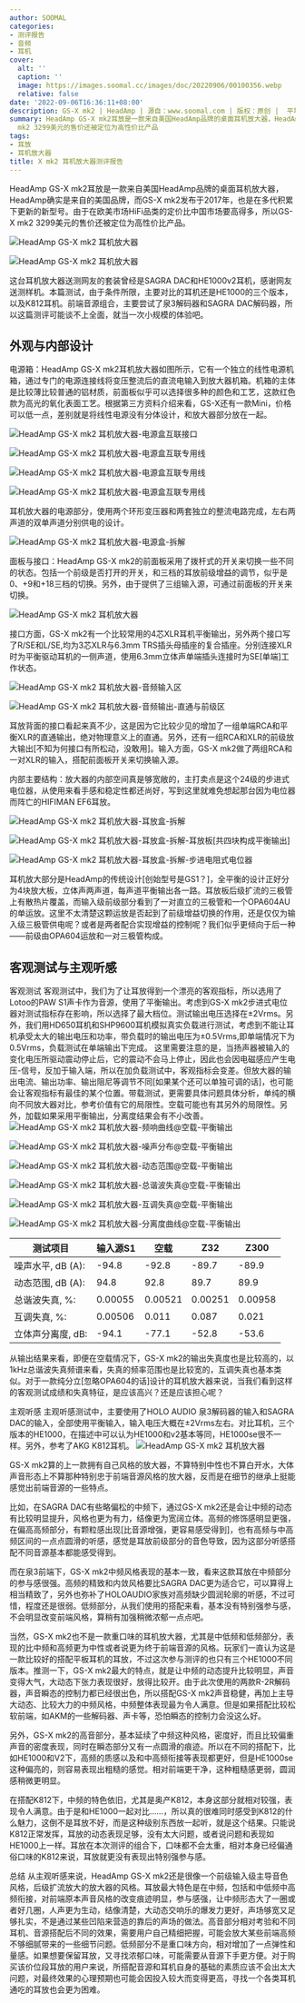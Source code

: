 ```yaml
---
author: SOOMAL
categories:
- 测评报告
- 音频
- 耳机
cover:
  alt: ''
  caption: ''
  image: https://images.soomal.cc/images/doc/20220906/00100356.webp
  relative: false
date: '2022-09-06T16:36:11+08:00'
description: GS-X mk2 | HeadAmp | 源自：www.soomal.com | 版权：原创 |  平均/总评分：08.63/69
summary: HeadAmp GS-X mk2耳放是一款来自美国HeadAmp品牌的桌面耳机放大器，HeadAmp确实是来自的美国品牌，而GS-X mk2发布于2017年，也是在多代积累下更新的新型号。由于在欧美市场HiFi品类的定价比中国市场要高得多，所以GS-X
  mk2 3299美元的售价还被定位为高性价比产品
tags:
- 耳放
- 耳机放大器
title: X mk2 耳机放大器测评报告
---
```


HeadAmp GS-X mk2耳放是一款来自美国HeadAmp品牌的桌面耳机放大器，HeadAmp确实是来自的美国品牌，而GS-X mk2发布于2017年，也是在多代积累下更新的新型号。由于在欧美市场HiFi品类的定价比中国市场要高得多，所以GS-X mk2 3299美元的售价还被定位为高性价比产品。



![HeadAmp GS-X mk2 耳机放大器](https://images.soomal.cc/images/doc/20220825/00100056.webp)



![HeadAmp GS-X mk2 耳机放大器](https://images.soomal.cc/images/doc/20220825/00100057.webp)



这台耳机放大器送测网友的套装曾经是SAGRA DAC和HE1000v2耳机，感谢网友送测样机。本篇测试，由于条件所限，主要对比的耳机还是HE1000的三个版本，以及K812耳机。前端音源组合，主要尝试了泉3解码器和SAGRA DAC解码器，所以这篇测评可能谈不上全面，就当一次小规模的体验吧。



## 外观与内部设计



电源箱：HeadAmp GS-X mk2耳机放大器如图所示，它有一个独立的线性电源机箱，通过专门的电源连接线将变压整流后的直流电输入到放大器机箱。机箱的主体是比较薄比较普通的铝材质，前面板似乎可以选择很多种的颜色和工艺，这款红色款为高光的氧化表面工艺。根据第三方资料介绍来看，GS-X还有一款Mini，价格可以低一点，差别就是将线性电源没有分体设计，和放大器部分放在一起。



![HeadAmp GS-X mk2 耳机放大器-电源盒互联接口](https://images.soomal.cc/images/doc/20220825/00100062_01.webp)



![HeadAmp GS-X mk2 耳机放大器-电源盒互联专用线](https://images.soomal.cc/images/doc/20220825/00100065_01.webp)



![HeadAmp GS-X mk2 耳机放大器-电源盒互联专用线](https://images.soomal.cc/images/doc/20220825/00100063_01.webp)



![HeadAmp GS-X mk2 耳机放大器-电源盒互联专用线](https://images.soomal.cc/images/doc/20220825/00100064_01.webp)



耳机放大器的电源部分，使用两个环形变压器和两套独立的整流电路完成，左右两声道的双单声道分别供电的设计。



![HeadAmp GS-X mk2 耳机放大器-电源盒-拆解](https://images.soomal.cc/images/doc/20220825/00100066.webp)



面板与接口：HeadAmp GS-X mk2的前面板采用了拨杆式的开关来切换一些不同的状态。包括一个前级是否打开的开关，和三档的耳放前级增益的调节，似乎是0、+9和+18三档的切换。另外，由于提供了三组输入源，可通过前面板的开关来切换。



![HeadAmp GS-X mk2 耳机放大器](https://images.soomal.cc/images/doc/20220825/00100058.webp)



接口方面，GS-X mk2有一个比较常用的4芯XLR耳机平衡输出，另外两个接口写了R/SE和L/SE,均为3芯XLR与6.3mm TRS插头母插座的复合插座。分别连接XLR时为平衡驱动耳机的一侧声道，使用6.3mm立体声单端插头连接时为SE[单端]工作状态。



![HeadAmp GS-X mk2 耳机放大器-音频输入区](https://images.soomal.cc/images/doc/20220825/00100060_01.webp)



![HeadAmp GS-X mk2 耳机放大器-音频输出-直通与前级区](https://images.soomal.cc/images/doc/20220825/00100061_01.webp)



耳放背面的接口看起来真不少，这是因为它比较少见的增加了一组单端RCA和平衡XLR的直通输出，绝对物理意义上的直通。另外，还有一组RCA和XLR的前级放大输出[不知为何接口有所松动，没敢用]。输入方面，GS-X mk2做了两组RCA和一对XLR的输入，搭配前面板开关来切换输入源。



内部主要结构：放大器的内部空间真是够宽敞的，主打卖点是这个24级的步进式电位器，从使用来看手感和稳定性都还尚好，写到这里就难免想起那台因为电位器而阵亡的HIFIMAN EF6耳放。



![HeadAmp GS-X mk2 耳机放大器-耳放盒-拆解](https://images.soomal.cc/images/doc/20220825/00100073.webp)



![HeadAmp GS-X mk2 耳机放大器-耳放盒-拆解-耳放板[共四块构成平衡输出]](https://images.soomal.cc/images/doc/20220825/00100075_01.webp)



![HeadAmp GS-X mk2 耳机放大器-耳放盒-拆解-步进电阻式电位器](https://images.soomal.cc/images/doc/20220825/00100077_01.webp)



耳机放大部分是HeadAmp的传统设计[创始型号是GS1？]，全平衡的设计正好分为4块放大板，立体声两声道，每声道平衡输出各一路。耳放板后级扩流的三极管上有散热片覆盖，而输入级前级部分看到了一对直立的三极管和一个OPA604AU的单运放。这里不太清楚这颗运放是否起到了前级增益切换的作用，还是仅仅为输入级三极管供电呢？或者是两者配合实现增益的控制呢？我们似乎更倾向于后一种――前级由OPA604运放和一对三极管构成。



## 客观测试与主观听感



客观测试
客观测试中，我们为了让耳放得到一个漂亮的客观指标，所以选用了Lotoo的PAW S1声卡作为音源，使用了平衡输出。考虑到GS-X mk2步进式电位器对测试指标存在影响，所以选择了最大档位。测试输出电压选择在±2Vrms。另外，我们用HD650耳机和SHP9600耳机模拟真实负载进行测试，考虑到不能让耳机承受太大的输出电压和功率，带负载时的输出电压为±0.5Vrms,即单端情况下为0.5Vrms，负载测试在单端输出下完成。
这里需要注意的是，当扬声器被输入的变化电压所驱动震动停止后，它的震动不会马上停止，因此也会因电磁感应产生电压-信号，反加于输入端，所以在加负载测试中，客观指标会变差。但放大器的输出电流、输出功率、输出阻尼等调节不同[如果某个还可以单独可调的话]，也可能会让客观指标有最佳的某个位置。带载测试，更需要具体问题具体分析，单纯的横向不同放大器对比，参考价值有它的局限性。空载可能也有其另外的局限性。另外，加载如果采用平衡输出，分离度结果会有不小改善。
![HeadAmp GS-X mk2 耳机放大器-频响曲线@空载-平衡输出](https://images.soomal.cc/images/doc/20220826/00100154_01.webp)




![HeadAmp GS-X mk2 耳机放大器-噪声分布@空载-平衡输出](https://images.soomal.cc/images/doc/20220826/00100155_01.webp)




![HeadAmp GS-X mk2 耳机放大器-动态范围@空载-平衡输出](https://images.soomal.cc/images/doc/20220826/00100156_01.webp)




![HeadAmp GS-X mk2 耳机放大器-总谐波失真@空载-平衡输出](https://images.soomal.cc/images/doc/20220826/00100157_01.webp)




![HeadAmp GS-X mk2 耳机放大器-互调失真@空载-平衡输出](https://images.soomal.cc/images/doc/20220826/00100158_01.webp)




![HeadAmp GS-X mk2 耳机放大器-分离度曲线@空载-平衡输出](https://images.soomal.cc/images/doc/20220826/00100159_01.webp)




| 测试项目 | 输入源S1 | 空载 | Z32 | Z300 |
| --- | --- | --- | --- | --- |
| 噪声水平, dB (A): | -94.8 | -92.8 | -89.7 | -89.9 |
| 动态范围, dB (A): | 94.8 | 92.8 | 89.7 | 89.9 |
| 总谐波失真, %: | 0.00055 | 0.00521 | 0.00251 | 0.00958 |
| 互调失真, %: | 0.00506 | 0.011 | 0.087 | 0.021 |
| 立体声分离度, dB: | -94.1 | -77.1 | -52.8 | -53.6 |


从输出结果来看，即便在空载情况下，GS-X mk2的输出失真度也是比较高的，以1kHz总谐波失真频谱来看，失真的频率范围也是比较宽的，互调失真也基本类似。对于一款纯分立[忽略OPA604的话]设计的耳机放大器来说，当我们看到这样的客观测试成绩和失真特征，是应该高兴？还是应该担心呢？

主观听感
主观听感测试中，主要使用了HOLO AUDIO 泉3解码器的输入和SAGRA DAC的输入，全部使用平衡输入，输入电压大概在±2Vrms左右。对比耳机，三个版本的HE1000，在描述中可以认为HE1000和v2基本等同，HE1000se很不一样。另外，参考了AKG K812耳机。
![HeadAmp GS-X mk2 耳机放大器](https://images.soomal.cc/images/doc/20220825/00100058.webp)




GS-X mk2算的上一款拥有自己风格的放大器，不算特别中性也不算白开水，大体声音形态上不算那种特别忠于前端音源风格的放大器，反而是在细节的继承上挺能感觉出前端音源的一些特点。

比如，在SAGRA DAC有些略偏松的中频下，通过GS-X mk2还是会让中频的动态有比较明显提升，风格也更为有力，结像更为宽阔立体。高频的修饰感明显更强，在偏高高频部分，有颗粒感出现[比音源增强，更容易感受得到]，也有高频与中高频区间的一点点圆滑的听感，感觉是耳放前级部分的音色导致，因为这部分听感搭配不同音源基本都能感受得到。

而在泉3前端下，GS-X mk2中频风格表现的基本一致，看来这款耳放在中频部分的参与感很强。高频的精致和内敛风格要比SAGRA DAC更为适合它，可以算得上相当精致了，另外也弥补了HOLOAUDIO家族对高频缺少圆润轮廓的听感，不过可惜，程度还是很弱。低频部分，从我们使用的搭配来看，基本没有特别强参与感，不会明显改变前端风格，算稍有加强稍微浓郁一点点吧。

当然，GS-X mk2也不是一款重口味的耳机放大器，尤其是中低频和低频部分，表现的比中频和高频更为中性或者说更为终于前端音源的风格。玩家们一直认为这是一款比较好的搭配平板耳机的耳放，不过这次参与测评的也只有三个HE1000不同版本。推测一下，GS-X mk2最大的特点，就是让中频的动态提升比较明显，声音变得大气，大动态下张力表现很好，放得比较开。由于此次使用的两款R-2R解码器，声音瞬态的控制力都已经很出色，所以搭配GS-X mk2声音稳健，再加上主导大动态、比较大力的中频风格，中频整体表现最为令人满意。但是如果搭配比较松软前端，如AKM的一些解码器、声卡等，恐怕瞬态的控制力会没这么好。

另外，GS-X mk2的高音部分，基本延续了中频这种风格，密度好，而且比较偏重声音的密度表现，同时在瞬态部分又有一点圆滑的痕迹。所以在不同的搭配下，比如HE1000和V2下，高频的质感以及和中高频衔接等表现都更好，但是HE1000se这种偏亮的，则容易表现出粗糙的感觉。相对前端更干净，这种粗糙感更弱，圆润感稍微更明显。

在搭配K812下，中频的特色依旧，尤其是奥产K812，本身这部分就相对较强，表现令人满意。由于是和HE1000一起对比……，所以真的很难同时感受到K812的什么魅力，这倒不是耳放不好，而是这种级别东西放一起听，就是这个结果。只能说K812正常发挥，耳放的动态表现足够，没有太大问题，或者说问题和表现如HE1000上一样。耳放在本次测评的组合下，口味都不会太重，相对本身已经偏通俗口味的K812来说，耳放就更没有表现出特别强参与感。

总结
从主观听感来说，HeadAmp GS-X mk2还是很像一个前级输入级主导音色风格，后级扩流放大的放大器的风格。耳放最大特色是在中频，包括和中低频中高频衔接，对前端原本声音风格的改变痕迹明显，参与感强，让中频形态大了一圈或者好几圈，人声更为生动，结像清楚，大动态交响乐的爆发力更好，声场够宽又足够扎实，不是通过某些凹陷来营造的靠后的声场的做法。高音部分相对考验和不同耳机、音源搭配后不同的效果，需要用户自己精细把握，可能会放大某些前端高频不够细腻带来的一些细节问题。低频部分不是重口味方向，相对增加了一点弹性和量感。如果想要保留耳放，又寻找浓郁口味，可能需要从音源下手更方便。对于购买该价位段耳放的用户来说，所搭配音源和耳机自身的基础的素质应该不会出太大问题，对最终效果的心理预期也可能会因投入较大而变得更高，寻找一个各类耳机通吃的耳放也会更为困难。